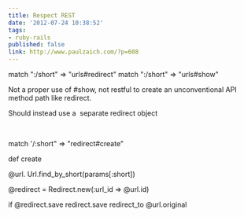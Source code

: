 ```yaml
---
title: Respect REST
date: '2012-07-24 10:38:52'
tags:
- ruby-rails
published: false
link: http://www.paulzaich.com/?p=608
---
```


match ":/short" => "urls#redirect"
match ":/short" => "urls#show"

Not a proper use of #show, not restful to create an unconventional API method path like redirect.

Should instead use a  separate redirect object

 

match '/:short" => "redirect#create"

def create

@url. Url.find_by_short(params[:short])

@redirect = Redirect.new(:url_id => @url.id)

if @redirect.save
redirect.save
redirect_to @url.original

 
